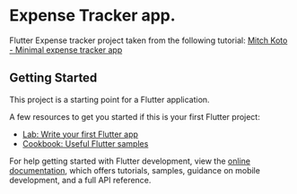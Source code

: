 # Expense Tracker app.

Flutter Expense tracker project taken from the following tutorial:
[Mitch Koto - Minimal expense tracker app](https://www.youtube.com/watch?v=ULupDyOgcJg&t=256s)

## Getting Started

This project is a starting point for a Flutter application.

A few resources to get you started if this is your first Flutter project:

- [Lab: Write your first Flutter app](https://docs.flutter.dev/get-started/codelab)
- [Cookbook: Useful Flutter samples](https://docs.flutter.dev/cookbook)

For help getting started with Flutter development, view the
[online documentation](https://docs.flutter.dev/), which offers tutorials,
samples, guidance on mobile development, and a full API reference.
